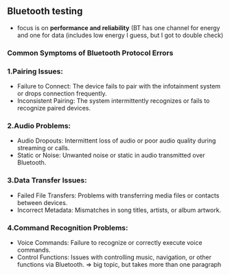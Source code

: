 ## Bluetooth testing

* focus is on **performance and reliability** (BT has one channel for energy and one for data (includes low energy I guess, but I got to double check)

### Common Symptoms of Bluetooth Protocol Errors 

### 1.Pairing Issues:

* Failure to Connect: The device fails to pair with the infotainment system or drops connection frequently.
* Inconsistent Pairing: The system intermittently recognizes or fails to recognize paired devices.

### 2.Audio Problems:

* Audio Dropouts: Intermittent loss of audio or poor audio quality during streaming or calls.
* Static or Noise: Unwanted noise or static in audio transmitted over Bluetooth.

### 3.Data Transfer Issues:

* Failed File Transfers: Problems with transferring media files or contacts between devices.
* Incorrect Metadata: Mismatches in song titles, artists, or album artwork.

### 4.Command Recognition Problems:

* Voice Commands: Failure to recognize or correctly execute voice commands.
* Control Functions: Issues with controlling music, navigation, or other functions via Bluetooth. => big topic, but takes more than one paragraph

